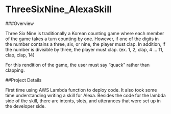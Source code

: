 # ThreeSixNine_AlexaSkill

###Overview

Three Six Nine is traditionally a Korean counting game where each member of the game takes a turn counting by one. However, if one of the digits in the number contains a three, six, or nine, the player must clap. In addition, if the number is divisible by three, the player must clap. (ex. 1, 2, clap, 4 ... 11, clap, clap, 14) 

For this rendition of the game, the user must say “quack” rather than clapping. 

##Project Details

First time using AWS Lambda function to deploy code. It also took some time understanding writing a skill for Alexa. Besides the code for the lambda side of the skill, there are intents, slots, and utterances that were set up in the developer side. 
